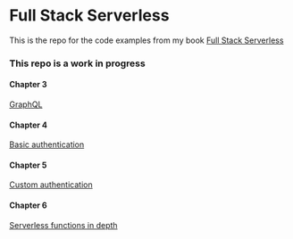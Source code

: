 # Full Stack Serverless

This is the repo for the code examples from my book [Full Stack Serverless](https://www.oreilly.com/library/view/full-stack-serverless/9781492059882/)

### This repo is a work in progress

#### Chapter 3

[GraphQL](https://github.com/dabit3/full-stack-serverless-code/tree/master/graphql)

#### Chapter 4

[Basic authentication](https://github.com/dabit3/full-stack-serverless-code/tree/master/basic-authentication)

#### Chapter 5
[Custom authentication](https://github.com/dabit3/full-stack-serverless-code/tree/master/custom-authentication)

#### Chapter 6
[Serverless functions in depth](https://github.com/dabit3/full-stack-serverless-code/tree/master/serverless-functions-in-depth)
